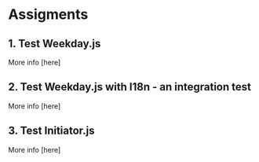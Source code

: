 # Assigments

## 1. Test Weekday.js

More info [here]

## 2. Test Weekday.js with I18n - an integration test

More info [here]

## 3. Test Initiator.js

More info [here]
